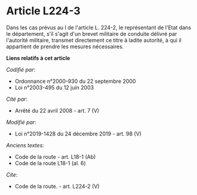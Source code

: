 # Article L224-3

Dans les cas prévus au I de l'article L. 224-2, le représentant de l'Etat dans le département, s'il s'agit d'un brevet
militaire de conduite délivré par l'autorité militaire, transmet directement ce titre à ladite autorité, à qui il appartient
de prendre les mesures nécessaires.

**Liens relatifs à cet article**

_Codifié par_:

  - Ordonnance n°2000-930 du 22 septembre 2000
  - Loi n°2003-495 du 12 juin 2003

_Cité par_:

  - Arrêté du 22 avril 2008 - art. 7 (V)

_Modifié par_:

  - Loi n°2019-1428 du 24 décembre 2019 - art. 98 (V)

_Anciens textes_:

  - Code de la route - art. L18-1 (Ab)
  - Code de la route L18-1 (al. 6)

_Cite_:

  - Code de la route. - art. L224-2 (V)
